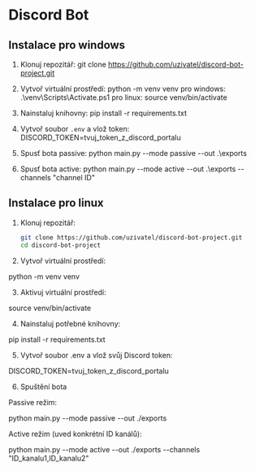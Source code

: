 # Discord Bot

## Instalace pro windows

1. Klonuj repozitář:
   git clone https://github.com/uzivatel/discord-bot-project.git

2. Vytvoř virtuální prostředí:
   python -m venv venv
   pro windows: .\venv\Scripts\Activate.ps1
   pro linux: source venv/bin/activate

3. Nainstaluj knihovny:
   pip install -r requirements.txt

4. Vytvoř soubor `.env` a vlož token:
   DISCORD_TOKEN=tvuj_token_z_discord_portalu

5. Spusť bota passive:
   python main.py --mode passive --out .\exports

6. Spusť bota active:
   python main.py --mode active --out .\exports --channels "channel ID"


## Instalace pro linux

1. Klonuj repozitář:  
   ```bash
   git clone https://github.com/uzivatel/discord-bot-project.git
   cd discord-bot-project

2. Vytvoř virtuální prostředí:

python -m venv venv

3. Aktivuj virtuální prostředí:

source venv/bin/activate

4. Nainstaluj potřebné knihovny:

pip install -r requirements.txt

5. Vytvoř soubor .env a vlož svůj Discord token:

DISCORD_TOKEN=tvuj_token_z_discord_portalu

6. Spuštění bota

Passive režim:

python main.py --mode passive --out ./exports


Active režim (uved konkrétní ID kanálů):

python main.py --mode active --out ./exports --channels "ID_kanalu1,ID_kanalu2"